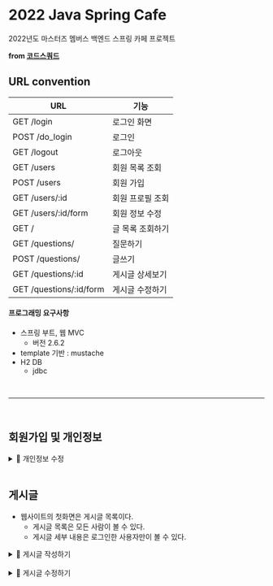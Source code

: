 # 2022 Java Spring Cafe

2022년도 마스터즈 멤버스 백엔드 스프링 카페 프로젝트

**from [코드스쿼드](https://lucas.codesquad.kr/masters-2022)**



## URL convention

| URL                     | 기능        |
|-------------------------|-----------|
| GET /login              | 로그인 화면    |
| POST /do_login          | 로그인       |
| GET /logout             | 로그아웃      |
| GET /users              | 회원 목록 조회  |
| POST /users             | 회원 가입     |
| GET /users/:id          | 회원 프로필 조회 |
| GET /users/:id/form     | 회원 정보 수정  |
| GET /                   | 글 목록 조회하기 |
| GET /questions/         | 질문하기      |
| POST /questions/        | 글쓰기       |
| GET /questions/:id      | 게시글 상세보기  |
| GET /questions/:id/form | 게시글 수정하기  |


#### 프로그래밍 요구사항
- 스프링 부트, 웹 MVC
  - 버전 2.6.2
- template 기반 : mustache
- H2 DB
  - jdbc

<br>

---


<br>

## 회원가입 및 개인정보

<details>
<summary>🎃 개인정보 수정</summary>

## 개인정보 수정
- 개인정보는 로그인한 사용자, 해당 정보의 개정과 일치하는 사용자만이 수정할 수 있다.
- 비밀번호가 일치해야만 수정할 수 있다.
  - 비밀번호 입력 3회 제한
    - 제한에 해당되면 10분의 시간 동안 비밀번호 입력 재시도 할 수 없다.
  - 로그아웃 후에도 로그인시 비밀번호 입력 제한을 둔다.
  - 버튼과 입력칸을 비활성화 시킨다.
  - 제한 시간임을 안내 메시지로 알려준다.
- 수정은 사용자 이름, 이메일만 수정할 수 있다.
  - 사용자 id는 수정할 수 없다.

</details>


<br>

## 게시글
- 웹사이트의 첫화면은 게시글 목록이다.
  - 게시글 목록은 모든 사람이 볼 수 있다.
  - 게시글 세부 내용은 로그인한 사용자만이 볼 수 있다.


<details>
<summary>👻 게시글 작성하기</summary>

### 게시글 작성하기

#### 설계

- 로그인한 사용자만 게시글을 작성 할 수 있다.
  - '글쓴이' 입력은 사용하지 않는다.
  - Article 글쓴이는 User의 name 이다.
    - 세션 정보를 통해 name을 hidden or readonly 로 담는다.
      - Article의 writer 로 저장된다.
    - 이후 수정하기/삭제하기시 로그인 사용자와 글쓴이의 사용자 아이디가 같아야 한다.
      - name 은 User 테이블에서 unique 하지 않다.
      - Article 테이블을 통해 UserId 를 확인할 수 있어야 한다. ➝ 1️⃣
- 로그인하지 않은 사용자의 '질문하기' 버튼은 클릭시 로그인 페이지로 이동한다.



1️⃣ 사용자는 여러개의 게시글을 작성 할 수 있다. (1:N 관계)
- User의 PK id 를 Article의 FK로 지정한다.


</details>


<br>


<details>
<summary>👻 게시글 수정하기</summary>

- 게시글 수정은 로그인 사용자와 게시글 작성자의 사용자와 동일해야 한다.
  - GET /questions/:id/form : SessionUser의 userId의 id == Article 의 id
- 추후 댓글 등 다른 사용자도 접근 가능한 페이지이기 때문에, 다른 사용자가 수정 버튼 클릭시에는 ~~안내 메시지를~~, 에러 메시지 반환하도록 한다.
  - "작성자가 아닌 사람은 수정하실 수 없습니다." 
  - status code : 400 
- PUT 메서드로 요청
  - 멱등성
  - 리소스 생성 또는 수정

</details>
